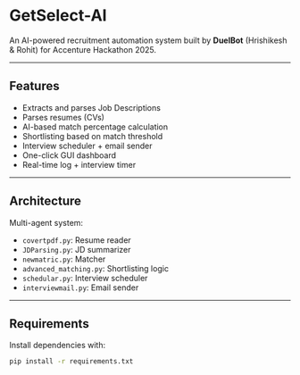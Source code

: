 # GetSelect-AI


An AI-powered recruitment automation system built by **DuelBot** (Hrishikesh & Rohit) for Accenture Hackathon 2025.

---

## Features

-  Extracts and parses Job Descriptions
-  Parses resumes (CVs)
-  AI-based match percentage calculation
-  Shortlisting based on match threshold
-  Interview scheduler + email sender
-  One-click GUI dashboard
-  Real-time log + interview timer

---

##  Architecture

Multi-agent system:

- `covertpdf.py`: Resume reader
- `JDParsing.py`: JD summarizer
- `newmatric.py`: Matcher
- `advanced_matching.py`: Shortlisting logic
- `schedular.py`: Interview scheduler
- `interviewmail.py`: Email sender

---

##  Requirements

Install dependencies with:

```bash
pip install -r requirements.txt
